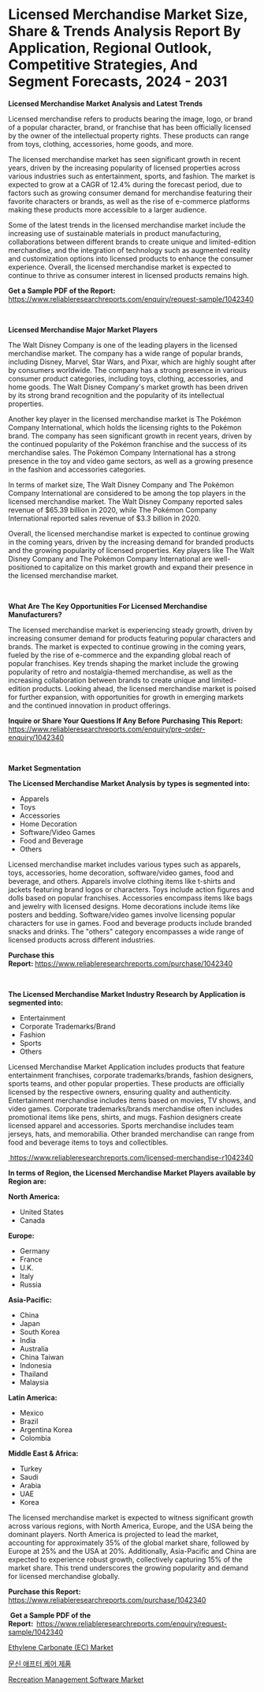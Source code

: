 <p><h1>Licensed Merchandise Market Size, Share & Trends Analysis Report By Application, Regional Outlook, Competitive Strategies, And Segment Forecasts, 2024 - 2031</h1></p><p><strong>Licensed Merchandise Market Analysis and Latest Trends</strong></p>
<p><p>Licensed merchandise refers to products bearing the image, logo, or brand of a popular character, brand, or franchise that has been officially licensed by the owner of the intellectual property rights. These products can range from toys, clothing, accessories, home goods, and more.</p><p>The licensed merchandise market has seen significant growth in recent years, driven by the increasing popularity of licensed properties across various industries such as entertainment, sports, and fashion. The market is expected to grow at a CAGR of 12.4% during the forecast period, due to factors such as growing consumer demand for merchandise featuring their favorite characters or brands, as well as the rise of e-commerce platforms making these products more accessible to a larger audience.</p><p>Some of the latest trends in the licensed merchandise market include the increasing use of sustainable materials in product manufacturing, collaborations between different brands to create unique and limited-edition merchandise, and the integration of technology such as augmented reality and customization options into licensed products to enhance the consumer experience. Overall, the licensed merchandise market is expected to continue to thrive as consumer interest in licensed products remains high.</p></p>
<p><strong>Get a Sample PDF of the Report:&nbsp;</strong> <a href="https://www.reliableresearchreports.com/enquiry/request-sample/1042340">https://www.reliableresearchreports.com/enquiry/request-sample/1042340</a></p>
<p>&nbsp;</p>
<p><strong>Licensed Merchandise Major Market Players</strong></p>
<p><p>The Walt Disney Company is one of the leading players in the licensed merchandise market. The company has a wide range of popular brands, including Disney, Marvel, Star Wars, and Pixar, which are highly sought after by consumers worldwide. The company has a strong presence in various consumer product categories, including toys, clothing, accessories, and home goods. The Walt Disney Company's market growth has been driven by its strong brand recognition and the popularity of its intellectual properties.</p><p>Another key player in the licensed merchandise market is The Pokémon Company International, which holds the licensing rights to the Pokémon brand. The company has seen significant growth in recent years, driven by the continued popularity of the Pokémon franchise and the success of its merchandise sales. The Pokémon Company International has a strong presence in the toy and video game sectors, as well as a growing presence in the fashion and accessories categories.</p><p>In terms of market size, The Walt Disney Company and The Pokémon Company International are considered to be among the top players in the licensed merchandise market. The Walt Disney Company reported sales revenue of $65.39 billion in 2020, while The Pokémon Company International reported sales revenue of $3.3 billion in 2020.</p><p>Overall, the licensed merchandise market is expected to continue growing in the coming years, driven by the increasing demand for branded products and the growing popularity of licensed properties. Key players like The Walt Disney Company and The Pokémon Company International are well-positioned to capitalize on this market growth and expand their presence in the licensed merchandise market.</p></p>
<p>&nbsp;</p>
<p><strong>What Are The Key Opportunities For Licensed Merchandise Manufacturers?</strong></p>
<p><p>The licensed merchandise market is experiencing steady growth, driven by increasing consumer demand for products featuring popular characters and brands. The market is expected to continue growing in the coming years, fueled by the rise of e-commerce and the expanding global reach of popular franchises. Key trends shaping the market include the growing popularity of retro and nostalgia-themed merchandise, as well as the increasing collaboration between brands to create unique and limited-edition products. Looking ahead, the licensed merchandise market is poised for further expansion, with opportunities for growth in emerging markets and the continued innovation in product offerings.</p></p>
<p><strong>Inquire or Share Your Questions If Any Before Purchasing This Report:</strong> <a href="https://www.reliableresearchreports.com/enquiry/pre-order-enquiry/1042340">https://www.reliableresearchreports.com/enquiry/pre-order-enquiry/1042340</a></p>
<p>&nbsp;</p>
<p><strong>Market Segmentation</strong></p>
<p><strong>The Licensed Merchandise Market Analysis by types is segmented into:</strong></p>
<p><ul><li>Apparels</li><li>Toys</li><li>Accessories</li><li>Home Decoration</li><li>Software/Video Games</li><li>Food and Beverage</li><li>Others</li></ul></p>
<p><p>Licensed merchandise market includes various types such as apparels, toys, accessories, home decoration, software/video games, food and beverage, and others. Apparels involve clothing items like t-shirts and jackets featuring brand logos or characters. Toys include action figures and dolls based on popular franchises. Accessories encompass items like bags and jewelry with licensed designs. Home decorations include items like posters and bedding. Software/video games involve licensing popular characters for use in games. Food and beverage products include branded snacks and drinks. The "others" category encompasses a wide range of licensed products across different industries.</p></p>
<p><strong>Purchase this Report:&nbsp;</strong><a href="https://www.reliableresearchreports.com/purchase/1042340">https://www.reliableresearchreports.com/purchase/1042340</a></p>
<p>&nbsp;</p>
<p><strong>The Licensed Merchandise Market Industry Research by Application is segmented into:</strong></p>
<p><ul><li>Entertainment</li><li>Corporate Trademarks/Brand</li><li>Fashion</li><li>Sports</li><li>Others</li></ul></p>
<p><p>Licensed Merchandise Market Application includes products that feature entertainment franchises, corporate trademarks/brands, fashion designers, sports teams, and other popular properties. These products are officially licensed by the respective owners, ensuring quality and authenticity. Entertainment merchandise includes items based on movies, TV shows, and video games. Corporate trademarks/brands merchandise often includes promotional items like pens, shirts, and mugs. Fashion designers create licensed apparel and accessories. Sports merchandise includes team jerseys, hats, and memorabilia. Other branded merchandise can range from food and beverage items to toys and collectibles.</p></p>
<p><a href="https://www.reliableresearchreports.com/licensed-merchandise-r1042340">&nbsp;https://www.reliableresearchreports.com/licensed-merchandise-r1042340</a></p>
<p><strong>In terms of Region, the Licensed Merchandise Market Players available by Region are:</strong></p>
<p>
    <p> <strong> North America: </strong>
        <ul>
            <li>United States</li>
            <li>Canada</li>
        </ul>
        </p> 
    <p> <strong> Europe: </strong>
        <ul>
            <li>Germany</li>
            <li>France</li>
            <li>U.K.</li>
            <li>Italy</li>
            <li>Russia</li>
        </ul>
        </p> 
    <p> <strong> Asia-Pacific: </strong>
        <ul>
            <li>China</li>
            <li>Japan</li>
            <li>South Korea</li>
            <li>India</li>
            <li>Australia</li>
            <li>China Taiwan</li>
            <li>Indonesia</li>
            <li>Thailand</li>
            <li>Malaysia</li>
        </ul>
        </p> 
    <p> <strong> Latin America: </strong>
        <ul>
            <li>Mexico</li>
            <li>Brazil</li>
            <li>Argentina Korea</li>
            <li>Colombia</li>
        </ul>
        </p> 
    <p> <strong> Middle East & Africa: </strong>
        <ul>
            <li>Turkey</li>
            <li>Saudi</li>
            <li>Arabia</li>
            <li>UAE</li>
            <li>Korea</li>
        </ul>
    </p>
    </p>
<p><p>The licensed merchandise market is expected to witness significant growth across various regions, with North America, Europe, and the USA being the dominant players. North America is projected to lead the market, accounting for approximately 35% of the global market share, followed by Europe at 25% and the USA at 20%. Additionally, Asia-Pacific and China are expected to experience robust growth, collectively capturing 15% of the market share. This trend underscores the growing popularity and demand for licensed merchandise globally.</p></p>
<p><strong>Purchase this Report: </strong><a href="https://www.reliableresearchreports.com/purchase/1042340">https://www.reliableresearchreports.com/purchase/1042340</a></p>
<p>&nbsp;<strong>Get a Sample PDF of the Report:&nbsp;&nbsp;</strong><a href="https://www.reliableresearchreports.com/enquiry/request-sample/1042340">https://www.reliableresearchreports.com/enquiry/request-sample/1042340</a></p>
<p><strong></strong></p>
<p><p><a href="https://issuu.com/reportprime-2/docs/ethylene-carbonate-ec-market-size-2030.pptx">Ethylene Carbonate (EC) Market</a></p><p><a href="https://github.com/vdhdwjyp90142/Market-Research-Report-List-2/blob/main/531618560070.md">문신 애프터 케어 제품</a></p><p><a href="https://github.com/lbird53714/Market-Research-Report-List-4/blob/main/recreation-management-software-market.md">Recreation Management Software Market</a></p></p>